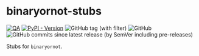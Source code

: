 # binaryornot-stubs

[![QA](https://github.com/Tatsh/binaryornot-stubs/actions/workflows/qa.yml/badge.svg)](https://github.com/Tatsh/binaryornot-stubs/actions/workflows/qa.yml)
[![PyPI - Version](https://img.shields.io/pypi/v/binaryornot-stubs)](https://pypi.org/project/binaryornot-stubs/)
![GitHub tag (with filter)](https://img.shields.io/github/v/tag/Tatsh/binaryornot-stubs)
![GitHub](https://img.shields.io/github/license/Tatsh/binaryornot-stubs)
![GitHub commits since latest release (by SemVer including pre-releases)](https://img.shields.io/github/commits-since/Tatsh/binaryornot-stubs/v0.0.1/master)

Stubs for `binaryornot`.

